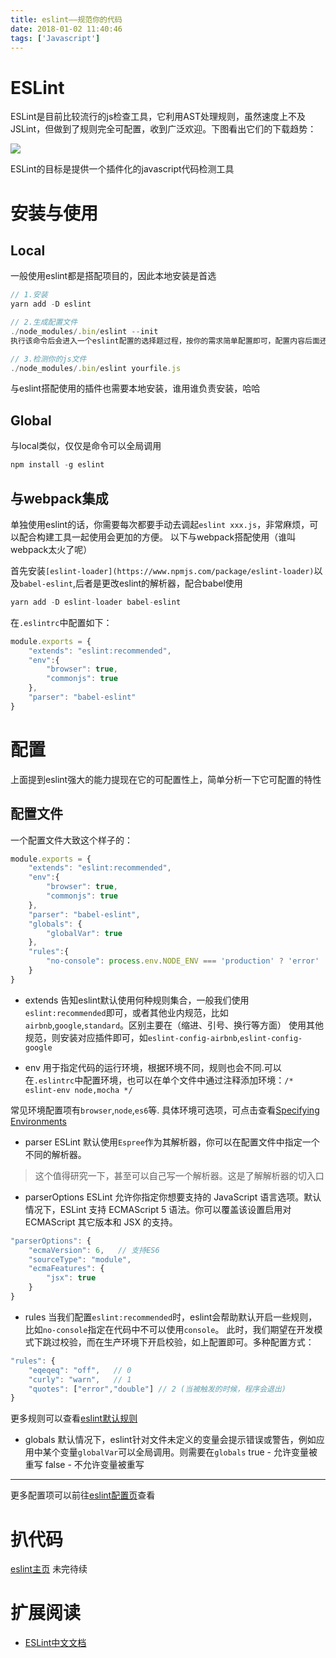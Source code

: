 ```yaml
---
title: eslint——规范你的代码
date: 2018-01-02 11:40:46
tags: ['Javascript']
---
```


# ESLint

ESLint是目前比较流行的js检查工具，它利用AST处理规则，虽然速度上不及JSLint，但做到了规则完全可配置，收到广泛欢迎。下图看出它们的下载趋势：

![](/img/eslint下载趋势.jpg)

ESLint的目标是提供一个插件化的javascript代码检测工具

# 安装与使用
## Local
一般使用eslint都是搭配项目的，因此本地安装是首选

```js
// 1.安装
yarn add -D eslint

// 2.生成配置文件
./node_modules/.bin/eslint --init 
执行该命令后会进入一个eslint配置的选择题过程，按你的需求简单配置即可，配置内容后面还是可以修改的

// 3.检测你的js文件
./node_modules/.bin/eslint yourfile.js
```

与eslint搭配使用的插件也需要本地安装，谁用谁负责安装，哈哈

## Global
与local类似，仅仅是命令可以全局调用
```js
npm install -g eslint
```

## 与webpack集成
单独使用eslint的话，你需要每次都要手动去调起`eslint xxx.js`，非常麻烦，可以配合构建工具一起使用会更加的方便。
以下与webpack搭配使用（谁叫webpack太火了呢）

首先安装`[eslint-loader](https://www.npmjs.com/package/eslint-loader)`以及`babel-eslint`,后者是更改eslint的解析器，配合babel使用

```js
yarn add -D eslint-loader babel-eslint
```

在`.eslintrc`中配置如下：
```js
module.exports = {
    "extends": "eslint:recommended",
    "env":{
    	"browser": true,
    	"commonjs": true
    },
    "parser": "babel-eslint"
}
```

# 配置
上面提到eslint强大的能力提现在它的可配置性上，简单分析一下它可配置的特性

## 配置文件

一个配置文件大致这个样子的：
```js
module.exports = {
    "extends": "eslint:recommended",
    "env":{
    	"browser": true,
    	"commonjs": true
    },
    "parser": "babel-eslint",
    "globals": {
    	"globalVar": true
    },
    "rules":{
    	"no-console": process.env.NODE_ENV === 'production' ? 'error' : 'off'
    }
}
```

* extends
告知eslint默认使用何种规则集合，一般我们使用`eslint:recommended`即可，或者其他业内规范，比如`airbnb`,`google`,`standard`。区别主要在（缩进、引号、换行等方面）
使用其他规范，则安装对应插件即可，如`eslint-config-airbnb`,`eslint-config-google`

* env
用于指定代码的运行环境，根据环境不同，规则也会不同.可以在`.eslintrc`中配置环境，也可以在单个文件中通过注释添加环境：`/* eslint-env node,mocha */`

常见环境配置项有`browser`,`node`,`es6`等.
具体环境可选项，可点击查看[Specifying Environments](http://eslint.cn/docs/user-guide/configuring#specifying-environments)

* parser
ESLint 默认使用`Espree`作为其解析器，你可以在配置文件中指定一个不同的解析器。

> 这个值得研究一下，甚至可以自己写一个解析器。这是了解解析器的切入口

* parserOptions
ESLint 允许你指定你想要支持的 JavaScript 语言选项。默认情况下，ESLint 支持 ECMAScript 5 语法。你可以覆盖该设置启用对 ECMAScript 其它版本和 JSX 的支持。
```js
"parserOptions": {
    "ecmaVersion": 6,   // 支持ES6
    "sourceType": "module",
    "ecmaFeatures": {
        "jsx": true
    }
}
```

* rules
当我们配置`eslint:recommended`时，eslint会帮助默认开启一些规则，比如`no-console`指定在代码中不可以使用`console`。
此时，我们期望在开发模式下跳过校验，而在生产环境下开启校验，如上配置即可。多种配置方式：
```js
"rules": {
	"eqeqeq": "off",   // 0
	"curly": "warn",   // 1
	"quotes": ["error","double"] // 2 (当被触发的时候，程序会退出)
}
```

更多规则可以查看[eslint默认规则](http://eslint.cn/docs/rules/)

* globals
默认情况下，eslint针对文件未定义的变量会提示错误或警告，例如应用中某个变量`globalVar`可以全局调用。则需要在`globals`
true - 允许变量被重写
false - 不允许变量被重写

***
更多配置项可以前往[eslint配置页](http://eslint.cn/docs/user-guide/configuring)查看

# 扒代码
[eslint主页](https://github.com/eslint/eslint)
未完待续

# 扩展阅读
* [ESLint中文文档](http://eslint.cn/)

